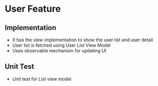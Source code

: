 #  User Feature 

## Implementation

- It has the view implementation to show the user list and user detail
- User list is fetched using User List View Model
- Uses observable mechanism for updating UI

## Unit Test

- Unit test for List view model 


